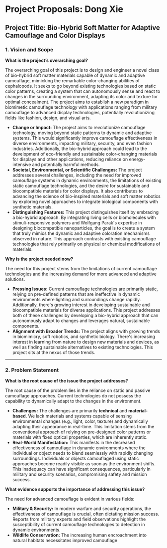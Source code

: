 # Project Proposals: Dong Xie

## Project Title:  Bio-Hybrid Soft Matter for Adaptive Camouflage and Color Displays

### 1. Vision and Scope

**What is the project’s overarching goal?**

The overarching goal of this project is to design and engineer a novel class of bio-hybrid soft matter materials capable of dynamic and adaptive camouflage, mimicking the remarkable color-changing abilities of cephalopods. It seeks to go beyond existing technologies based on static color patterns, creating a system that can autonomously sense and react to changes in the surrounding environment, adapting its color and texture for optimal concealment.  The project aims to establish a new paradigm in biomimetic camouflage technology with applications ranging from military camouflage to advanced display technologies, potentially revolutionizing fields like fashion, design, and visual arts.

* **Change or Impact:**  The project aims to revolutionize camouflage technology, moving beyond static patterns to dynamic and adaptive systems.  This would significantly improve camouflage effectiveness in diverse environments, impacting military, security, and even fashion industries. Additionally, the bio-hybrid approach could lead to the development of  eco-friendly and sustainable color-changing materials for displays and other applications, reducing reliance on energy-intensive and potentially harmful methods.  
* **Societal, Environmental, or Scientific Challenges:**  The project addresses several challenges, including  the need for improved camouflage systems in dynamic environments, the limitations of existing static camouflage technologies, and the desire for sustainable and biocompatible materials for color displays. It also contributes to advancing the science of bio-inspired materials and soft matter robotics by exploring novel approaches to integrate biological components with synthetic materials. 
* **Distinguishing Features:** This project distinguishes itself by embracing a bio-hybrid approach. By integrating living cells or biomolecules with stimuli-responsive polymers and Wolfgang Parak's expertise in designing biocompatible nanoparticles, the goal is to create a system that truly mimics the dynamic and adaptive coloration mechanisms observed in nature. This approach contrasts with existing camouflage technologies that rely primarily on physical or chemical modifications of materials. 

**Why is the project needed now?**

The need for this project stems from the limitations of current camouflage technologies and the increasing demand for more advanced and adaptive solutions.  

* **Pressing Issues:** Current camouflage technologies are primarily static, relying on pre-defined patterns that are ineffective in dynamic environments where lighting and surroundings change rapidly.  Additionally, there's growing interest in developing sustainable and biocompatible materials for diverse applications.  This project addresses both of these challenges by developing a bio-hybrid approach that can autonomously adapt to changes and leverages natural, sustainable components.
* **Alignment with Broader Trends:** The project aligns with growing trends in biomimicry, soft robotics, and synthetic biology.  There's increasing interest in learning from nature to design new materials and devices, as well as finding sustainable alternatives to existing technologies.  This project sits at the nexus of those trends.


---

### 2.  Problem Statement

**What is the root cause of the issue the project addresses?**

The root cause of the problem lies in the reliance on static and passive camouflage approaches. Current technologies do not possess the capability to dynamically adapt to the changes in the environment.  

* **Challenges:** The challenges are primarily **technical** and **material-based**. We lack materials and systems capable of sensing environmental changes (e.g., light, color, texture) and dynamically adapting their appearance in real-time. This limitation stems from the conventional approach of relying on pre-designed color patterns or materials with fixed optical properties, which are inherently static.
* **Real-World Manifestation:**  This manifests in the decreased effectiveness of camouflage in dynamic environments where the individual or object needs to blend seamlessly with rapidly changing surroundings. Individuals or objects camouflaged using static approaches become readily visible as soon as the environment shifts. This inadequacy can have significant consequences, particularly in military and security scenarios, compromising safety and mission success.

**What evidence supports the importance of addressing this issue?**

The need for advanced camouflage is evident in various fields:

* **Military & Security:**  In modern warfare and security operations,  the effectiveness of camouflage is crucial, often dictating mission success. Reports from military experts and field observations highlight the susceptibility of current camouflage technologies to detection in dynamic environments. 
* **Wildlife Conservation:**  The increasing human encroachment into natural habitats necessitates improved camouflage